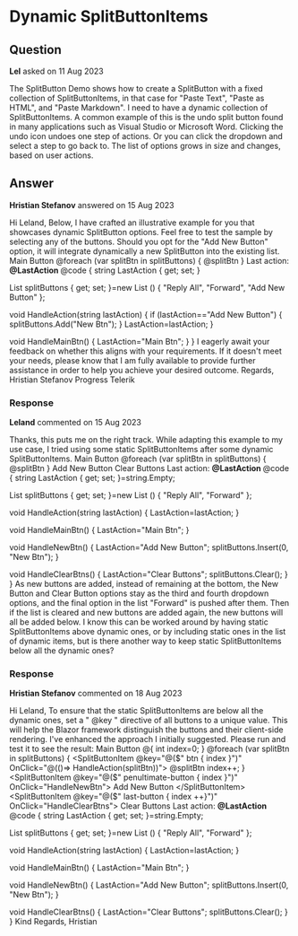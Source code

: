 # Dynamic SplitButtonItems

## Question

**Lel** asked on 11 Aug 2023

The SplitButton Demo shows how to create a SplitButton with a fixed collection of SplitButtonItems, in that case for "Paste Text", "Paste as HTML", and "Paste Markdown". I need to have a dynamic collection of SplitButtonItems. A common example of this is the undo split button found in many applications such as Visual Studio or Microsoft Word. Clicking the undo icon undoes one step of actions. Or you can click the dropdown and select a step to go back to. The list of options grows in size and changes, based on user actions.

## Answer

**Hristian Stefanov** answered on 15 Aug 2023

Hi Leland, Below, I have crafted an illustrative example for you that showcases dynamic SplitButton options. Feel free to test the sample by selecting any of the buttons. Should you opt for the "Add New Button" option, it will integrate dynamically a new SplitButton into the existing list. <TelerikSplitButton OnClick="@HandleMainBtn"> <SplitButtonContent> Main Button </SplitButtonContent> <SplitButtonItems> @foreach (var splitBtn in splitButtons)
{ <SplitButtonItem OnClick="@(()=> HandleAction(splitBtn))"> @splitBtn </SplitButtonItem> } </SplitButtonItems> </TelerikSplitButton> Last action: <strong> @LastAction </strong> @code {
string LastAction { get; set; }

List <string> splitButtons { get; set; }=new List <string> ()
{
"Reply All",
"Forward",
"Add New Button"
};

void HandleAction(string lastAction)
{
if (lastAction=="Add New Button")
{
splitButtons.Add("New Btn");
}
LastAction=lastAction;
}

void HandleMainBtn()
{
LastAction="Main Btn";
}
} I eagerly await your feedback on whether this aligns with your requirements. If it doesn't meet your needs, please know that I am fully available to provide further assistance in order to help you achieve your desired outcome. Regards, Hristian Stefanov Progress Telerik

### Response

**Leland** commented on 15 Aug 2023

Thanks, this puts me on the right track. While adapting this example to my use case, I tried using some static SplitButtonItems after some dynamic SplitButtonItems. <TelerikSplitButton OnClick="@HandleMainBtn"> <SplitButtonContent> Main Button </SplitButtonContent> <SplitButtonItems> @foreach (var splitBtn in splitButtons)
{ <SplitButtonItem OnClick="@(()=> HandleAction(splitBtn))"> @splitBtn </SplitButtonItem> } <SplitButtonItem OnClick="HandleNewBtn"> Add New Button </SplitButtonItem> <SplitButtonItem OnClick="HandleClearBtns"> Clear Buttons </SplitButtonItem> </SplitButtonItems> </TelerikSplitButton> Last action: <strong> @LastAction </strong> @code {
string LastAction { get; set; }=string.Empty;

List <string> splitButtons { get; set; }=new List <string> ()
{
"Reply All",
"Forward"
};

void HandleAction(string lastAction)
{
LastAction=lastAction;
}

void HandleMainBtn()
{
LastAction="Main Btn";
}

void HandleNewBtn()
{
LastAction="Add New Button";
splitButtons.Insert(0, "New Btn");
}

void HandleClearBtns()
{
LastAction="Clear Buttons";
splitButtons.Clear();
}
} As new buttons are added, instead of remaining at the bottom, the New Button and Clear Button options stay as the third and fourth dropdown options, and the final option in the list "Forward" is pushed after them. Then if the list is cleared and new buttons are added again, the new buttons will all be added below. I know this can be worked around by having static SplitButtonItems above dynamic ones, or by including static ones in the list of dynamic items, but is there another way to keep static SplitButtonItems below all the dynamic ones?

### Response

**Hristian Stefanov** commented on 18 Aug 2023

Hi Leland, To ensure that the static SplitButtonItems are below all the dynamic ones, set a " @key " directive of all buttons to a unique value. This will help the Blazor framework distinguish the buttons and their client-side rendering. I've enhanced the approach I initially suggested. Please run and test it to see the result: <TelerikSplitButton OnClick="@HandleMainBtn"> <SplitButtonContent> Main Button </SplitButtonContent> <SplitButtonItems> @{
int index=0;
}
@foreach (var splitBtn in splitButtons)
{ <SplitButtonItem @key="@($" btn { index }")" OnClick="@(()=> HandleAction(splitBtn))"> @splitBtn </SplitButtonItem> index++;
} <SplitButtonItem @key="@($" penultimate-button { index }")" OnClick="HandleNewBtn"> Add New Button </SplitButtonItem> <SplitButtonItem @key="@($" last-button { index ++}")" OnClick="HandleClearBtns"> Clear Buttons </SplitButtonItem> </SplitButtonItems> </TelerikSplitButton> Last action: <strong> @LastAction </strong> @code {
string LastAction { get; set; }=string.Empty;

List <string> splitButtons { get; set; }=new List <string> ()
{
"Reply All",
"Forward"
};

void HandleAction(string lastAction)
{
LastAction=lastAction;
}

void HandleMainBtn()
{
LastAction="Main Btn";
}

void HandleNewBtn()
{
LastAction="Add New Button";
splitButtons.Insert(0, "New Btn");
}

void HandleClearBtns()
{
LastAction="Clear Buttons";
splitButtons.Clear();
}
} Kind Regards, Hristian
